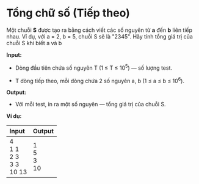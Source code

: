 # Tổng chữ số (Tiếp theo)

Một chuỗi **S** được tạo ra bằng cách viết các số nguyên từ **a** đến **b** liên tiếp nhau. Ví dụ, với a = 2, b = 5, chuỗi S sẽ là "2345". Hãy tính tổng giá trị của chuỗi S khi biết a và b

**Input:**

- Dòng đầu tiên chứa số nguyên T (1 ≤ T ≤ 10<sup>5</sup>) — số lượng test.

- T dòng tiếp theo, mỗi dòng chứa 2 số nguyên a, b (1 ≤ a ≤ b ≤ 10<sup>6</sup>).

**Output:**

- Với mỗi test, in ra một số nguyên — tổng giá trị của chuỗi S.

**Ví dụ:**

| Input | Output |
| :--- | :--- |
| 4 <br> 1 1 <br> 2 3 <br> 3 3 <br> 10 13 | 1 <br> 5 <br> 3 <br> 10 |